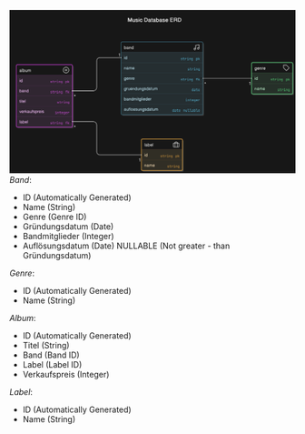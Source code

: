 ![DB-Schema](./images/diagram-export-19.12.2024-14_34_46.png)
_Band_:

- ID (Automatically Generated)
- Name (String)
- Genre (Genre ID)
- Gründungsdatum (Date)
- Bandmitglieder (Integer)
- Auflösungsdatum (Date) NULLABLE (Not greater - than Gründungsdatum)

_Genre_:

- ID (Automatically Generated)
- Name (String)

_Album_:

- ID (Automatically Generated)
- Titel (String)
- Band (Band ID)
- Label (Label ID)
- Verkaufspreis (Integer)

_Label_:

- ID (Automatically Generated)
- Name (String)
